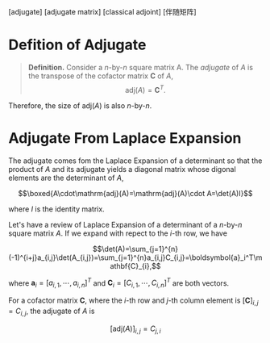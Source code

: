 [adjugate] [adjugate matrix] [classical adjoint] [伴随矩阵]

# Defition of Adjugate

> **Definition.** Consider a $n$-by-$n$ square matrix A. The *adjugate* of $A$ is the transpose of the cofactor matrix $\mathbf{C}$ of $A$,
> $$\mathrm{adj}(A)=\mathbf{C}^T.$$

Therefore, the size of $\mathrm{adj}(A)$ is also $n$-by-$n$.

# Adjugate From Laplace Expansion

The adjugate comes fom the Laplace Expansion of a determinant so that the product of $A$ and its adjugate yields a diagonal matrix whose digonal elements are the determinant of $A$,

$$\boxed{A\cdot\mathrm{adj}(A)=\mathrm{adj}(A)\cdot A=\det(A)I}$$

where $I$ is the identity matrix.

Let's have a review of Laplace Expansion of a determinant of a $n$-by-$n$ square matrix $A$. If we expand with repect to the $i$-th row, we have

$$\det(A)=\sum_{j=1}^{n}(-1)^{i+j}a_{i,j}\det(A_{i,j})=\sum_{j=1}^{n}a_{i,j}C_{i,j}=\boldsymbol{a}_i^T\mathbf{C}_{i},$$

where $\boldsymbol{a}_i=[a_{i,1},\cdots,a_{i,n}]^T$ and $\mathbf{C}_{i}=[C_{i,1},\cdots,C_{i,n}]^T$ are both vectors.

For a cofactor matrix $\mathbf{C}$, where the $i$-th row and $j$-th column element is $\left[\mathbf{C}\right]_{i,j}=C_{i,j}$, the adjugate of $A$ is

$$\left[\mathrm{adj}(A)\right]_{i,j}=C_{j,i}$$